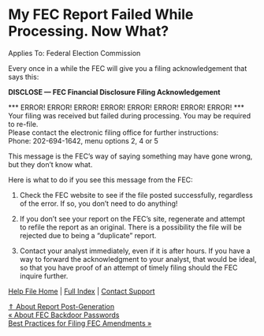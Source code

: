 My FEC Report Failed While Processing. Now What?
==========

Applies To: Federal Election Commission

Every once in a while the FEC will give you a filing acknowledgement that says this:

**DISCLOSE — FEC Financial Disclosure Filing Acknowledgement**

\*\*\* ERROR! ERROR! ERROR! ERROR! ERROR! ERROR! ERROR! ERROR! \*\*\*  
 Your filing was received but failed during processing. You may be required to re-file.  
 Please contact the electronic filing office for further instructions:  
 Phone: 202-694-1642, menu options 2, 4 or 5

 This message is the FEC’s way of saying something may have gone wrong, but they don’t know what.

Here is what to do if you see this message from the FEC:

1) Check the FEC website to see if the file posted successfully, regardless of the error. If so, you don’t need to do anything!

2) If you don’t see your report on the FEC’s site, regenerate and attempt to refile the report as an original. There is a possibility the file will be rejected due to being a “duplicate” report.

3) Contact your analyst immediately, even if it is after hours. If you have a way to forward the acknowledgment to your analyst, that would be ideal, so that you have proof of an attempt of timely filing should the FEC inquire further.

[Help File Home](/help/) | [Full Index](/Help-File-Directory/) | [Contact Support](mailto:support@ISPolitical.com)

[⇑ About Report Post-Generation](/About-Report-Post-Generation)  
[« About FEC Backdoor Passwords](/About-FEC-Backdoor-Passwords)  
[Best Practices for Filing FEC Amendments »](/Best-Practices-for-Filing-FEC-Amendments)